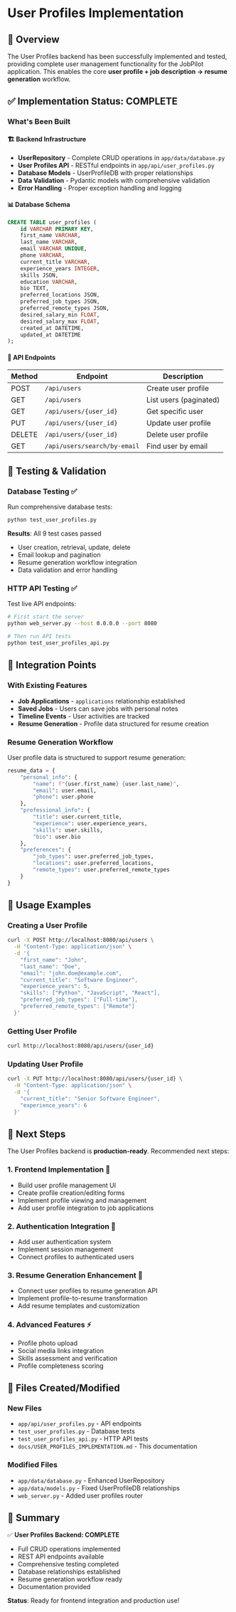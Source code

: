 # User Profiles Implementation

## 🎯 Overview

The User Profiles backend has been successfully implemented and tested, providing complete user management functionality for the JobPilot application. This enables the core **user profile + job description → resume generation** workflow.

## ✅ Implementation Status: **COMPLETE**

### What's Been Built

#### 🏗️ Backend Infrastructure
- **UserRepository** - Complete CRUD operations in `app/data/database.py`
- **User Profiles API** - RESTful endpoints in `app/api/user_profiles.py`
- **Database Models** - UserProfileDB with proper relationships
- **Data Validation** - Pydantic models with comprehensive validation
- **Error Handling** - Proper exception handling and logging

#### 📊 Database Schema
```sql
CREATE TABLE user_profiles (
    id VARCHAR PRIMARY KEY,
    first_name VARCHAR,
    last_name VARCHAR,
    email VARCHAR UNIQUE,
    phone VARCHAR,
    current_title VARCHAR,
    experience_years INTEGER,
    skills JSON,
    education VARCHAR,
    bio TEXT,
    preferred_locations JSON,
    preferred_job_types JSON,
    preferred_remote_types JSON,
    desired_salary_min FLOAT,
    desired_salary_max FLOAT,
    created_at DATETIME,
    updated_at DATETIME
);
```

#### 🔌 API Endpoints
| Method | Endpoint | Description |
|--------|----------|-------------|
| POST | `/api/users` | Create user profile |
| GET | `/api/users` | List users (paginated) |
| GET | `/api/users/{user_id}` | Get specific user |
| PUT | `/api/users/{user_id}` | Update user profile |
| DELETE | `/api/users/{user_id}` | Delete user profile |
| GET | `/api/users/search/by-email` | Find user by email |

## 🧪 Testing & Validation

### Database Testing ✅
Run comprehensive database tests:
```bash
python test_user_profiles.py
```

**Results**: All 9 test cases passed
- User creation, retrieval, update, delete
- Email lookup and pagination
- Resume generation workflow integration
- Data validation and error handling

### HTTP API Testing ✅
Test live API endpoints:
```bash
# First start the server
python web_server.py --host 0.0.0.0 --port 8080

# Then run API tests
python test_user_profiles_api.py
```

## 🔗 Integration Points

### With Existing Features
- **Job Applications** - `applications` relationship established
- **Saved Jobs** - Users can save jobs with personal notes
- **Timeline Events** - User activities are tracked
- **Resume Generation** - Profile data structured for resume creation

### Resume Generation Workflow
User profile data is structured to support resume generation:
```python
resume_data = {
    "personal_info": {
        "name": f"{user.first_name} {user.last_name}",
        "email": user.email,
        "phone": user.phone
    },
    "professional_info": {
        "title": user.current_title,
        "experience": user.experience_years,
        "skills": user.skills,
        "bio": user.bio
    },
    "preferences": {
        "job_types": user.preferred_job_types,
        "locations": user.preferred_locations,
        "remote_types": user.preferred_remote_types
    }
}
```

## 🚀 Usage Examples

### Creating a User Profile
```bash
curl -X POST http://localhost:8080/api/users \
  -H "Content-Type: application/json" \
  -d '{
    "first_name": "John",
    "last_name": "Doe",
    "email": "john.doe@example.com",
    "current_title": "Software Engineer",
    "experience_years": 5,
    "skills": ["Python", "JavaScript", "React"],
    "preferred_job_types": ["Full-time"],
    "preferred_remote_types": ["Remote"]
  }'
```

### Getting User Profile
```bash
curl http://localhost:8080/api/users/{user_id}
```

### Updating User Profile
```bash
curl -X PUT http://localhost:8080/api/users/{user_id} \
  -H "Content-Type: application/json" \
  -d '{
    "current_title": "Senior Software Engineer",
    "experience_years": 6
  }'
```

## 🎯 Next Steps

The User Profiles backend is **production-ready**. Recommended next steps:

### 1. **Frontend Implementation** 🎨
- Build user profile management UI
- Create profile creation/editing forms
- Implement profile viewing and management
- Add user profile integration to job applications

### 2. **Authentication Integration** 🔐
- Add user authentication system
- Implement session management
- Connect profiles to authenticated users

### 3. **Resume Generation Enhancement** 📄
- Connect user profiles to resume generation API
- Implement profile-to-resume transformation
- Add resume templates and customization

### 4. **Advanced Features** ⚡
- Profile photo upload
- Social media links integration
- Skills assessment and verification
- Profile completeness scoring

## 📁 Files Created/Modified

### New Files
- `app/api/user_profiles.py` - API endpoints
- `test_user_profiles.py` - Database tests
- `test_user_profiles_api.py` - HTTP API tests
- `docs/USER_PROFILES_IMPLEMENTATION.md` - This documentation

### Modified Files
- `app/data/database.py` - Enhanced UserRepository
- `app/data/models.py` - Fixed UserProfileDB relationships
- `web_server.py` - Added user profiles router

## 🎉 Summary

✅ **User Profiles Backend: COMPLETE**
- Full CRUD operations implemented
- REST API endpoints available
- Comprehensive testing completed
- Database relationships established
- Resume generation workflow ready
- Documentation provided

**Status**: Ready for frontend integration and production use!
